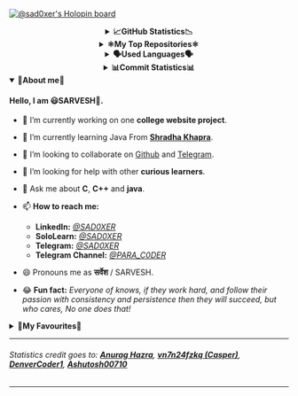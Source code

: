 <!-- @sad0xer's Holopin Board-->
[![@sad0xer's Holopin board](https://holopin.io/api/user/board?user=sad0xer)](https://holopin.io/@sad0xer)
<br>

<!-- GitHub Statistics -->
<details align="center">
  <summary><b>📈GitHub Statistics📉</b></summary>

<!-- Github Statistics by Casper -->
  [![Github Statistics](http://github-profile-summary-cards.vercel.app/api/cards/stats?username=sad0xer&theme=github_dark)](https://github-profile-summary-cards.vercel.app/demo.html)
  
<!-- @sad0xer's GitHub Statistics by anuraghazra-->
  [![sad0xer's GitHub Statistics](https://github-readme-statistics-sad0xer.vercel.app/api?username=sad0xer&count_private=true&show_icons=true&theme=github_dark&hide_title=true&count_private=true&custom_title=GitHub%20Statistics&include_all_commits=true&count_private=true&hide_border=false&border_radius=30.0&border_color=2f353b)](https://github.com/anuraghazra/github-readme-stats)
  
<!--   Github Profile Summary Card by Casper -->
  [![Github Profile Summary Card](http://github-profile-summary-cards.vercel.app/api/cards/profile-details?username=sad0xer&theme=github_dark)](https://github-profile-summary-cards.vercel.app/demo.html)
  
<!-- GitHub Readme Streak Stats -->
  [![GitHub Streak](https://github-readme-streak-stats.herokuapp.com?user=sad0xer&theme=dark&hide_border=true&border_radius=100.0&background=FFFFFF00&locale=en)](https://git.io/streak-stats)
  
</details>


<!-- Top Repositories -->
<details align="center">
  <summary><b>⚛️My Top Repositories⚛️</b></summary>
  
  <!-- @sad0xer's GitHub Repositories by @anuraghazra-->
  [![ALPHAit-JavaCourse](https://github-readme-statistics-sad0xer.vercel.app/api/pin/?username=sad0xer&repo=ALPHAit-JavaCourse&theme=github_dark&hide_border=false&border_radius=30.0&title_color=bb5b14&border_color=2f353b)](https://github.com/SAD0XER/ALPHAit-JavaCourse)
  [![EASY-TO-C0DE](https://github-readme-statistics-sad0xer.vercel.app/api/pin/?username=sad0xer&repo=EASY-TO-C0DE&theme=github_dark&hide_border=false&border_radius=30.0&title_color=bb5b14&border_color=2f353b)](https://github.com/SAD0XER/EASY-TO-C0DE)
  <!--&theme=darcula-->
  
  #### #️⃣Forked Repositories#️⃣
  [![Github-Readme-Statistics](https://github-readme-statistics-sad0xer.vercel.app/api/pin/?username=sad0xer&repo=Github-Readme-Statistics&theme=github_dark&hide_border=&border_radius=30.0&title_color=bb5b14)](https://github.com/SAD0XER/Github-Readme-Statistics)
</details>


<!-- Top Languages -->
<details align="center">
  <summary><b>🗣️Used Languages🗣️</b></summary>
  
<!-- GitHub Top Languages by Repository @Casper-->
  ![Top Languages by Repository](http://github-profile-summary-cards.vercel.app/api/cards/repos-per-language?username=sad0xer&theme=github_dark)
  
<!-- @sad0xer's GitHub Top Languages by @anuraghazra-->
  [![sad0xer's Top Most Used Languages](https://github-readme-statistics-sad0xer.vercel.app/api/top-langs/?username=sad0xer&theme=github_dark&langs_count=10&hide_border=false&border_radius=30.0&&hide_title=truetitle_color=bb5b14&&border_color=2f353b&show_icons=true&layout=compact)](https://github.com/SAD0XER)
<!--&theme=tokyonight-->
  
<!-- GitHub Top Languages by Commit @Casper-->
  ![Languages by Commit](http://github-profile-summary-cards.vercel.app/api/cards/most-commit-language?username=sad0xer&theme=github_dark)
  
</details>

<!-- GitHub Commit Statistics -->
<details align="center">
  <summary><b>📊Commit Statistics📊</b></summary>
  
  <!-- GitHub Commit Statistics @Casper-->
  ![GitHub Commit Statistics](http://github-profile-summary-cards.vercel.app/api/cards/productive-time?username=sad0xer&theme=github_dark&utcOffset=8)
</details>

<!-- About Me -->
<details align="left"; open>
  <summary><b>🎯About me🎯</b></summary>
  
  #### Hello, I am **😃SARVESH🤩**.
  
  - 🔭 I’m currently working on one **college website project**.
  - 🌱 I’m currently learning Java From [**Shradha Khapra**](https://github.com/shradha-khapra).
  - 👯 I’m looking to collaborate on [Github](https://github.com) and [Telegram](https://t.me/PARA_C0DER).
  - 🤔 I’m looking for help with other **curious learners**.
  - 💬 Ask me about **C**, **C++** and **java**.
  - 📫 **How to reach me:**
    - **LinkedIn:** [_@SAD0XER_](https://www.linkedin.com/in/sadcoder)
    - **SoloLearn:** [_@SAD0XER_](https://www.sololearn.com/profile/18241219)
    - **Telegram:** [_@SAD0XER_](https://t.me/SAD0XER)
    - **Telegram Channel:** [_@PARA_C0DER_](https://t.me/PARA_C0DER)

  - 😄 Pronouns me as **सर्वेश** / SARVESH.
  - 😂 **Fun fact:** _Everyone of knows, if they work hard, and follow their passion with consistency and persistence then they will succeed, but who cares, No one does that!_
</details>

<!-- Favorite Peoples and Organizations -->
<details align="left">
  <summary>🤩<b>My Favourites🤩</b></summary>
  
  1. [**CodeWithHarry**](https://github.com/CodeWithHarry) ([Haris Ali Khan](https://github.com/haris989))
  2. [**Shradha Khapra**](https://github.com/shradha-khapra)
 
</details>

---
###### Statistics credit goes to: [**Anurag Hazra**](https://github.com/anuraghazra), [**vn7n24fzkq (Casper)**](https://github.com/vn7n24fzkq), [**DenverCoder1**](https://github.com/DenverCoder1), [**Ashutosh00710**](https://github.com/Ashutosh00710)
---
<!--   [![alt_txt](img_src)](href) -->
<!--
### Hi there 👋
**SAD0XER/SAD0XER** is a ✨ _special_ ✨ repository because its `README.md` (this file) appears on your GitHub profile.
Here are some ideas to get you started:
- 🔭 I’m currently working on ...
- 🌱 I’m currently learning ...
- 👯 I’m looking to collaborate on ...
- 🤔 I’m looking for help with ...
- 💬 Ask me about ...
- 📫 How to reach me: ...
- 😄 Pronouns: ...
- ⚡ Fun fact: ...
-->
